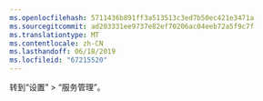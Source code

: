 ```yaml
---
ms.openlocfilehash: 5711436b891ff3a513513c3ed7b50ec421e3471a
ms.sourcegitcommit: ad203331ee9737e82ef70206ac04eeb72a5f9c7f
ms.translationtype: MT
ms.contentlocale: zh-CN
ms.lasthandoff: 06/18/2019
ms.locfileid: "67215520"
---
```

转到“设置” > “服务管理”。